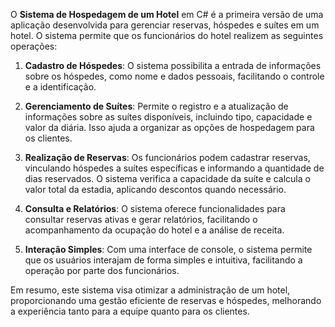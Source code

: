 O **Sistema de Hospedagem de um Hotel** em C# é a primeira versão de uma aplicação desenvolvida para gerenciar reservas, hóspedes e suítes em um hotel. O sistema permite que os funcionários do hotel realizem as seguintes operações:

1. **Cadastro de Hóspedes**: O sistema possibilita a entrada de informações sobre os hóspedes, como nome e dados pessoais, facilitando o controle e a identificação.

2. **Gerenciamento de Suítes**: Permite o registro e a atualização de informações sobre as suítes disponíveis, incluindo tipo, capacidade e valor da diária. Isso ajuda a organizar as opções de hospedagem para os clientes.

3. **Realização de Reservas**: Os funcionários podem cadastrar reservas, vinculando hóspedes a suítes específicas e informando a quantidade de dias reservados. O sistema verifica a capacidade da suíte e calcula o valor total da estadia, aplicando descontos quando necessário.

4. **Consulta e Relatórios**: O sistema oferece funcionalidades para consultar reservas ativas e gerar relatórios, facilitando o acompanhamento da ocupação do hotel e a análise de receita.

5. **Interação Simples**: Com uma interface de console, o sistema permite que os usuários interajam de forma simples e intuitiva, facilitando a operação por parte dos funcionários.

Em resumo, este sistema visa otimizar a administração de um hotel, proporcionando uma gestão eficiente de reservas e hóspedes, melhorando a experiência tanto para a equipe quanto para os clientes.
